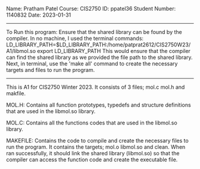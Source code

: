 Name: Pratham Patel			Course: CIS2750 		ID: ppatel36
Student Number: 1140832		Date: 2023-01-31
________________________________________________________________________
To Run this program:
	Ensure that the shared library can be found by the compiler.
		In no machine, I used the terminal commands:
			LD_LIBRARY_PATH=$LD_LIBRARY_PATH:/home/patprat2612/CIS2750W23/A1/libmol.so
			export LD_LIBRARY_PATH
		This would ensure that the compiler can find the shared library as we provided the file path to the shared library.
	Next, in terminal, use the 'make all' command to create the necessary targets and files to run the program.
________________________________________________________________________
This is A1 for CIS2750 Winter 2023. It consists of 3 files; mol.c mol.h and makfile.

MOL.H:	Contains all function prototypes, typedefs and structure definitions that are used in the libmol.so library.

MOL.C:	Contains all the functions codes that are used in the libmol.so library.

MAKEFILE:	Contains the code to compile and create the necessary files to run the program. It contains the targets; mol.o libmol.so and clean. When ran successfully, it should link the shared library (libmol.so) so that the compiler can access the function code and create the executable file.